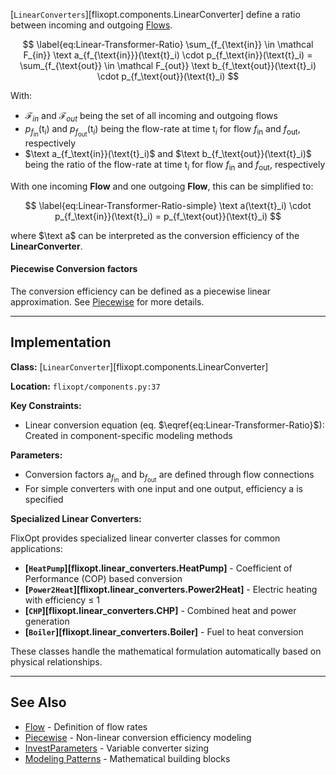 [`LinearConverters`][flixopt.components.LinearConverter] define a ratio between incoming and outgoing [Flows](../elements/Flow.md).

$$ \label{eq:Linear-Transformer-Ratio}
    \sum_{f_{\text{in}} \in \mathcal F_{in}} \text a_{f_{\text{in}}}(\text{t}_i) \cdot p_{f_\text{in}}(\text{t}_i) = \sum_{f_{\text{out}} \in \mathcal F_{out}}  \text b_{f_\text{out}}(\text{t}_i) \cdot p_{f_\text{out}}(\text{t}_i)
$$

With:

- $\mathcal F_{in}$ and $\mathcal F_{out}$ being the set of all incoming and outgoing flows
- $p_{f_\text{in}}(\text{t}_i)$ and $p_{f_\text{out}}(\text{t}_i)$ being the flow-rate at time $\text{t}_i$ for flow $f_\text{in}$ and $f_\text{out}$, respectively
- $\text a_{f_\text{in}}(\text{t}_i)$ and $\text b_{f_\text{out}}(\text{t}_i)$ being the ratio of the flow-rate at time $\text{t}_i$ for flow $f_\text{in}$ and $f_\text{out}$, respectively

With one incoming **Flow** and one outgoing **Flow**, this can be simplified to:

$$ \label{eq:Linear-Transformer-Ratio-simple}
    \text a(\text{t}_i) \cdot p_{f_\text{in}}(\text{t}_i) = p_{f_\text{out}}(\text{t}_i)
$$

where $\text a$ can be interpreted as the conversion efficiency of the **LinearConverter**.

#### Piecewise Conversion factors
The conversion efficiency can be defined as a piecewise linear approximation. See [Piecewise](../features/Piecewise.md) for more details.

---

## Implementation

**Class:** [`LinearConverter`][flixopt.components.LinearConverter]

**Location:** `flixopt/components.py:37`

**Key Constraints:**
- Linear conversion equation (eq. $\eqref{eq:Linear-Transformer-Ratio}$): Created in component-specific modeling methods

**Parameters:**
- Conversion factors $\text{a}_{f_\text{in}}$ and $\text{b}_{f_\text{out}}$ are defined through flow connections
- For simple converters with one input and one output, efficiency $\text{a}$ is specified

**Specialized Linear Converters:**

FlixOpt provides specialized linear converter classes for common applications:

- **[`HeatPump`][flixopt.linear_converters.HeatPump]** - Coefficient of Performance (COP) based conversion
- **[`Power2Heat`][flixopt.linear_converters.Power2Heat]** - Electric heating with efficiency ≤ 1
- **[`CHP`][flixopt.linear_converters.CHP]** - Combined heat and power generation
- **[`Boiler`][flixopt.linear_converters.Boiler]** - Fuel to heat conversion

These classes handle the mathematical formulation automatically based on physical relationships.

---

## See Also

- [Flow](../elements/Flow.md) - Definition of flow rates
- [Piecewise](../features/Piecewise.md) - Non-linear conversion efficiency modeling
- [InvestParameters](../features/InvestParameters.md) - Variable converter sizing
- [Modeling Patterns](../modeling-patterns/index.md) - Mathematical building blocks
